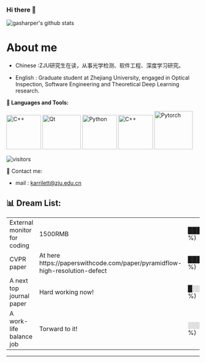 ### Hi there 👋

<!--
**gasharper/gasharper** is a ✨ _special_ ✨ repository because its `README.md` (this file) appears on your GitHub profile.

Here are some ideas to get you started:

- 🔭 I’m currently working on ...
- 🌱 I’m currently learning ...
- 👯 I’m looking to collaborate on ...
- 🤔 I’m looking for help with ...
- 💬 Ask me about ...
- 📫 How to reach me: ...
- 😄 Pronouns: ...
- ⚡ Fun fact: ...
-->


![gasharper's github stats](https://github-readme-stats.vercel.app/api?username=gasharper&show_icons=true&bg_color=30,48C9B0,904e95&title_color=fff&text_color=fff)

# About me

- Chinese :ZJU研究生在读，从事光学检测、软件工程、深度学习研究。

- English : Graduate student at Zhejiang University, engaged in Optical Inspection, Software Engineering and Theoretical Deep Learning research.


**🌈 Languages and Tools:**

<p align="left">
  <img src="https://upload.wikimedia.org/wikipedia/commons/1/18/ISO_C%2B%2B_Logo.svg" alt="C++" width="90" height="90"/>
  <img src="https://upload.wikimedia.org/wikipedia/commons/d/d3/Qt_logo_2015.svg" alt="Qt" width="100" height="90"/>
  <img src="https://i0.wp.com/tinkercademy.com/wp-content/uploads/2018/04/python-icon.png?ssl=1" alt="Python" width="90" height="90"/>
  <img src="https://upload.wikimedia.org/wikipedia/commons/2/21/Matlab_Logo.png" alt="C++" width="90" height="90"/>
  <img src="https://pytorch.org/assets/images/pytorch-logo.png" alt="Pytorch" width="100" height="100"/>
</p>

<p align="left">
<img src="https://visitor-badge.laobi.icu/badge?page_id=gasharper.gasharper" alt="visitors"/>
</p>


📧 Contact me:  
- mail : karrilett@zju.edu.cn

<h2>📊 Dream List: </h2>
<table>
  <tr>
      <td width=220px;>
          External monitor for coding
      </td>
      <td width=145px;>
          1500RMB
      </td>
      <td width=230px;>
          ██████████&nbsp;&nbsp;(100.00 %)
      </td>
  </tr>
  <tr>
      <td width=220px;>
          CVPR paper
      </td>
      <td width=145px;>
          At here https://paperswithcode.com/paper/pyramidflow-high-resolution-defect
      </td>
      <td width=230px;>
          ██████████&nbsp;&nbsp;(100.00 %)
      </td>
  </tr>
  <tr>
      <td width=220px;>
          A next top journal paper
      </td>
      <td width=145px;>
          Hard working now!
      </td>
      <td width=230px;>
          █░░░░░░░░░&nbsp;&nbsp;(3.14 %)
      </td>
  </tr>
  <tr>
      <td width=220px;>
          A work-life balance job
      </td>
      <td width=145px;>
          Torward to it!
      </td>
      <td width=230px;>
          ░░░░░░░░░░&nbsp;&nbsp;(0.99 %)
      </td>
  </tr>
</table>
<hr>

